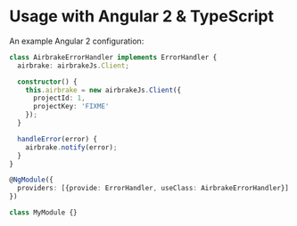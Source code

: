 # Usage with Angular 2 & TypeScript

An example Angular 2 configuration:

```TypeScript
class AirbrakeErrorHandler implements ErrorHandler {
  airbrake: airbrakeJs.Client;

  constructor() {
    this.airbrake = new airbrakeJs.Client({
      projectId: 1,
      projectKey: 'FIXME'
    });
  }

  handleError(error) {
    airbrake.notify(error);
  }
}

@NgModule({
  providers: [{provide: ErrorHandler, useClass: AirbrakeErrorHandler}]
})

class MyModule {}
```
